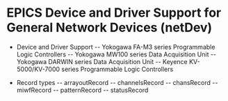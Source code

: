 EPICS Device and Driver Support for General Network Devices (netDev)
====

- Device and Driver Support
-- Yokogawa FA-M3 series Programmable Logic Controllers
-- Yokogawa MW100 series Data Acquisition Unit
-- Yokogawa DARWIN series Data Acquisition Unit
-- Keyence KV-5000/KV-7000 series Programmable Logic Controllers

- Record types
-- arrayoutRecord
-- channelsRecord
-- chansRecord
-- miwfRecord
-- patternRecord
-- statusRecord

